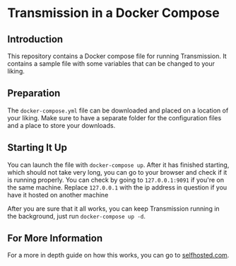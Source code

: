 # Transmission in a Docker Compose
## Introduction
This repository contains a Docker compose file for running Transmission. It contains a sample file with some variables that can be changed to your liking.

## Preparation
The `docker-compose.yml` file can be downloaded and placed on a location of your liking. Make sure to have a separate folder for the configuration files and a place to store your downloads.

## Starting It Up
You can launch the file with `docker-compose up`. After it has finished starting, which should not take very long, you can go to your browser and check if it is running properly.
You can check by going to `127.0.0.1:9091` if you're on the same machine. Replace `127.0.0.1` with the ip address in question if you have it hosted on another machine

After you are sure that it all works, you can keep Transmission running in the background, just run `docker-compose up -d`.

## For More Information
For a more in depth guide on how this works, you can go to [selfhosted.com](https://selfhostedheaven.com/posts/20210104-transmission-docker-compose/).
